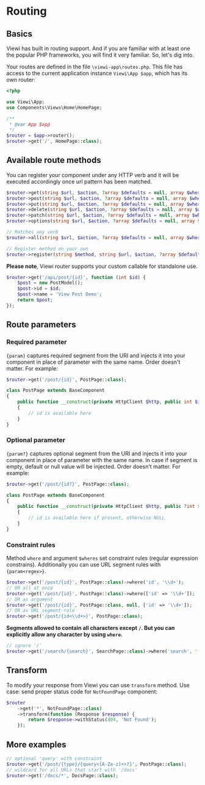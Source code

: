 # Routing

## Basics

Viewi has built in routing support. And if you are familiar with at least one the popular PHP frameworks, you will find it very familiar. So, let's dig into. 

Your routes are defined in the file `\viewi-app\routes.php`. This file has access to the current application instance `Viewi\App $app`, which has its own router:

```php
<?php

use Viewi\App;
use Components\Views\Home\HomePage;

/**
 * @var App $app
 */
$router = $app->router();
$router->get('/', HomePage::class);
```

## Available route methods

You can register your component under any HTTP verb and it will be executed accordingly once url pattern has been matched.

```php
$router->get(string $url, $action, ?array $defaults = null, array $wheres = []);
$router->post(string $url, $action, ?array $defaults = null, array $wheres = []);
$router->put(string $url, $action, ?array $defaults = null, array $wheres = []);
$router->delete(string $url, $action, ?array $defaults = null, array $wheres = []);
$router->patch(string $url, $action, ?array $defaults = null, array $wheres = []);
$router->options(string $url, $action, ?array $defaults = null, array $wheres = []);

// Matches any verb
$router->all(string $url, $action, ?array $defaults = null, array $wheres = []);

// Register method on your own
$router->register(string $method, string $url, $action, ?array $defaults = null, array $wheres = []);
```

**Please note**, Viewi router supports your custom callable for standalone use.

```php
$router->get('/api/post/{id}', function (int $id) {
    $post = new PostModel();
    $post->id = $id;
    $post->name = 'View Post Demo';
    return $post;
});
```

## Route parameters

### Required parameter

`{param}` captures required segment from the URI and injects it into your component in place of parameter with the same name. Order doesn't matter. For example:

```php
$router->get('/post/{id}', PostPage::class);
```

```php
class PostPage extends BaseComponent
{
    public function __construct(private HttpClient $http, public int $id)
    {
        // id is available here
    }
}
```

### Optional parameter

`{param?}` captures optional segment from the URI and injects it into your component in place of parameter with the same name. In case if segment is empty, default or null value will be injected. Order doesn't matter. For example:

```php
$router->get('/post/{id?}', PostPage::class);
```

```php
class PostPage extends BaseComponent
{
    public function __construct(private HttpClient $http, public ?int $id = null)
    {
        // id is available here if present, otherwise NULL
    }
}
```

### Constraint rules

Method `where` and argument `$wheres` set constraint rules (regular expression constrains). Additionally you can use URL segment rules with `{param<regex>}`.

```php
$router->get('/post/{id}', PostPage::class)->where('id', '\\d+');
// OR all at once
$router->get('/post/{id}', PostPage::class)->where(['id' => '\\d+']);
// OR as argument
$router->get('/post/{id}', PostPage::class, null, ['id' => '\\d+']);
// OR as URL segment rule
$router->get('/post/{id<\\d+>}', PostPage::class);
```

**Segments allowed to contain all characters except `/`. But you can explicitly allow any character by using `where`.**

```php
// ignore '/'
$router->get('/search/{search}', SearchPage::class)->where('search', '.*');
```

## Transform

To modify your response from Viewi you can use `transform` method. Use case: send proper status code for `NotFoundPage` component:

```php
$router
    ->get('*', NotFoundPage::class)
    ->transform(function (Response $response) {
        return $response->withStatus(404, 'Not Found');
    });
```

## More examples

```php
// optional 'query' with constraint
$router->get('/post/{type}/{query<[A-Za-z]+>?}', PostPage::class);
// wildcard for all URLs that start with '/docs'
$router->get('/docs/*', DocsPage::class);
```